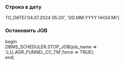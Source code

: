### Строка в дату
TO_DATE('04.07.2024 05:20', 'DD.MM.YYYY HH24:MI')

### Остановить JOB
begin<br>
DBMS_SCHEDULER.STOP_JOB(job_name => 'J_U_AGR_FUNNEL_CC_TM',force => TRUE);<br>
end;
